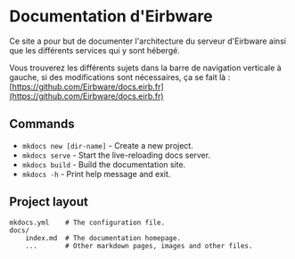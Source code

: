 # Documentation d'Eirbware

Ce site a pour but de documenter l'architecture du serveur d'Eirbware ainsi
que les différents services qui y sont hébergé.

Vous trouverez les différents sujets dans la barre de navigation verticale à
gauche, si des modifications sont nécessaires, ça se fait là :
[https://github.com/Eirbware/docs.eirb.fr](https://github.com/Eirbware/docs.eirb.fr)

## Commands

* `mkdocs new [dir-name]` - Create a new project.
* `mkdocs serve` - Start the live-reloading docs server.
* `mkdocs build` - Build the documentation site.
* `mkdocs -h` - Print help message and exit.

## Project layout

    mkdocs.yml    # The configuration file.
    docs/
        index.md  # The documentation homepage.
        ...       # Other markdown pages, images and other files.

